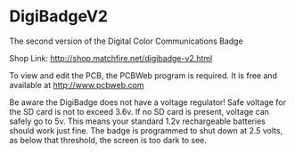 # DigiBadgeV2
The second version of the Digital Color Communications Badge

Shop Link: http://shop.matchfire.net/digibadge-v2.html

To view and edit the PCB, the PCBWeb program is required. It is free and available at http://www.pcbweb.com

Be aware the DigiBadge does not have a voltage regulator! Safe voltage for the SD card is not to exceed 3.6v. If no SD card is present, voltage can safely go to 5v. This means your standard 1.2v rechargeable batteries should work just fine. The badge is programmed to shut down at 2.5 volts, as below that threshold, the screen is too dark to see.